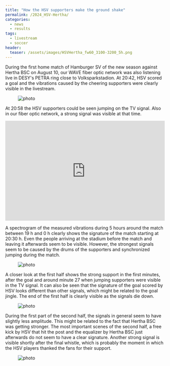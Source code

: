 ```yaml
---
title: "How the HSV supporters make the ground shake"
permalink: /2024_HSV-Hertha/
categories:
  - news
  - results
tags:
  - livestream
  - soccer
header:
  teaser: /assets/images/HSVHertha_fw60_3100-3200_5h.png
---
```



During the first home match of Hamburger SV of the new season against Hertha BSC on August 10, our WAVE fiber optic network was also listening live in DESY's PETRA ring close to Volksparkstadion. At 20:42, HSV scored a goal and the vibrations caused by the cheering supporters were clearly visible in the livestream.

<figure style="width: 700px" class="align-center">
  <img src="{{ site.url }}{{ site.baseurl }}/assets/images/screenshot_HSV_goal.jpg" alt="photo">
</figure> 

At 20:58 the HSV supporters could be seen jumping on the TV signal. Also in our fiber optic network, a strong signal was visible at that time.

<iframe width="100%" height="315" src="https://www.youtube.com/embed/soo3njkgapo?si=WrI1zpNSkGMMf_AR" title="YouTube video player" frameborder="0" allow="accelerometer; autoplay; clipboard-write; encrypted-media; gyroscope; picture-in-picture; web-share" referrerpolicy="strict-origin-when-cross-origin" allowfullscreen></iframe>


A spectrogram of the measured vibrations during 5 hours around the match between 19 h and 0 h clearly shows the signature of the match starting at 20:30 h. Even the people arriving at the stadium before the match and leaving it afterwards seem to be visible. However, the strongest signals seem to be caused by the drums of the supporters and synchronized jumping during the match.

<figure style="width: 100%" class="align-center">
  <img src="{{ site.url }}{{ site.baseurl }}/assets/images/HSVHertha_fw60_3100-3200_5h.png" alt="photo">
</figure> 


A closer look at the first half shows the strong support in the first minutes, after the goal and around minute 27 when jumping supporters were visible in the TV signal. It can also be seen that the signature of the goal scored by HSV looks different than other signals, which might be related to the goal jingle. The end of the first half is clearly visible as the signals die down.

<figure style="width: 700px" class="align-center">
  <img src="{{ site.url }}{{ site.baseurl }}/assets/images/HSVHertha_fw60_3100-3200_firsthalf.png" alt="photo">
</figure> 

During the first part of the second half, the signals in general seem to have slightly less amplitude. This might be related to the fact that Hertha BSC was getting stronger. The most important scenes of the second half, a free kick by HSV that hit the post and the equalizer by Hertha BSC just afterwards do not seem to have a clear signature. Another strong signal is visible shortly after the final whistle, which is probably the moment in which the HSV players thanked the fans for their support.

<figure style="width: 700px" class="align-center">
  <img src="{{ site.url }}{{ site.baseurl }}/assets/images/HSVHertha_fw60_3100-3200_secondhalf.png" alt="photo">
</figure> 


